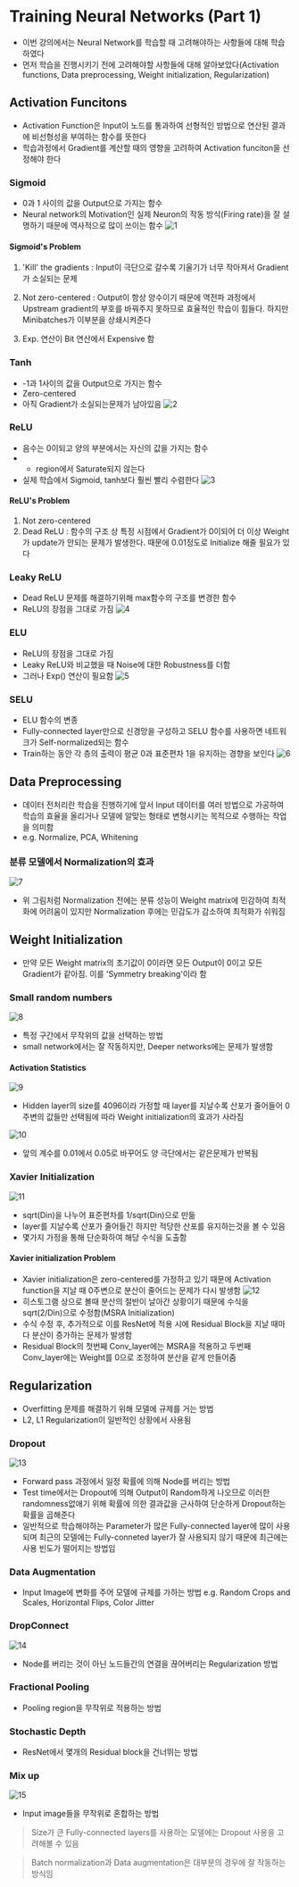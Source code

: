 # Training Neural Networks (Part 1)

- 이번 강의에서는 Neural Network를 학습할 때 고려해야하는 사항들에 대해 학습하였다
- 먼저 학습을 진행시키기 전에 고려해야할 사항들에 대해 알아보았다(Activation functions, Data preprocessing, Weight initialization, Regularization)

## Activation Funcitons

- Activation Function은 Input이 노드를 통과하여 선형적인 방법으로 연산된 결과에 비선형성을 부여하는 함수를 뜻한다
- 학습과정에서 Gradient를 계산할 때의 영향을 고려하여 Activation funciton을 선정해야 한다

### Sigmoid

- 0과 1 사이의 값을 Output으로 가지는 함수
- Neural network의 Motivation인 실제 Neuron의 작동 방식(Firing rate)을 잘 설명하기 때문에 역사적으로 많이 쓰이는 함수
![1](./image_ch10/1.png)

#### Sigmoid's Problem

1. 'Kill' the gradients : Input이 극단으로 갈수록 기울기가 너무 작아져서 Gradient가 소실되는 문제

2. Not zero-centered : Output이 항상 양수이기 때문에 역전파 과정에서 Upstream gradient의 부호를 바꿔주지 못하므로 효율적인 학습이 힘들다. 하지만 Minibatches가 이부분을 상쇄시켜준다

3. Exp. 연산이 Bit 연산에서 Expensive 함

### Tanh

- -1과 1사이의 값을 Output으로 가지는 함수
- Zero-centered
- 아직 Gradient가 소실되는문제가 남아있음
![2](./image_ch10/2.png)

### ReLU

- 음수는 0이되고 양의 부분에서는 자신의 값을 가지는 함수
- + region에서 Saturate되지 않는다
- 실제 학습에서 Sigmoid, tanh보다 훨씬 빨리 수렴한다
![3](./image_ch10/3.png)

#### ReLU's Problem

1. Not zero-centered
2. Dead ReLU : 함수의 구조 상 특정 시점에서 Gradient가 0이되어 더 이상 Weight가 update가 안되는 문제가 발생한다. 때문에 0.01정도로 Initialize 해줄 필요가 있다

### Leaky ReLU

- Dead ReLU 문제를 해결하기위해 max함수의 구조를 변경한 함수
- ReLU의 장점을 그대로 가짐
![4](./image_ch10/4.png)

### ELU

- ReLU의 장점을 그대로 가짐
- Leaky ReLU와 비교했을 때 Noise에 대한 Robustness를 더함
- 그러나 Exp() 연산이 필요함
![5](./image_ch10/5.png)

### SELU

- ELU 함수의 변종
- Fully-connected layer만으로 신경망을 구성하고 SELU 함수를 사용하면 네트워크가 Self-normalized되는 함수
- Train하는 동안 각 층의 출력이 평균 0과 표준편차 1을 유지하는 경향을 보인다
![6](./image_ch10/6.png)

## Data Preprocessing

- 데이터 전처리란 학습을 진행하기에 앞서 Input 데이터를 여러 방법으로 가공하여 학습의 효율을 올리거나 모델에 알맞는 형태로 변형시키는 목적으로 수행하는 작업을 의미함
- e.g. Normalize, PCA, Whitening

### 분류 모델에서 Normalization의 효과

![7](./image_ch10/7.png)
- 위 그림처럼 Normalization 전에는 분류 성능이 Weight matrix에 민감하여 최적화에 어려움이 있지만 Normalization 후에는 민감도가 감소하여 최적화가 쉬워짐

## Weight Initialization

- 만약 모든 Weight matrix의 초기값이 0이라면 모든 Output이 0이고 모든 Gradient가 같아짐. 이를 'Symmetry breaking'이라 함

### Small random numbers

![8](./image_ch10/8.png)
- 특정 구간에서 무작위의 값을 선택하는 방법
- small network에서는 잘 작동하지만, Deeper networks에는 문제가 발생함

#### Activation Statistics
![9](./image_ch10/9.png)
- Hidden layer의 size를 4096이라 가정할 때 layer를 지날수록 산포가 줄어들어 0주변의 값들만 선택됨에 따라 Weight initialization의 효과가 사라짐

![10](./image_ch10/10.png)
- 앞의 계수를 0.01에서 0.05로 바꾸어도 양 극단에서는 같은문제가 반복됨

### Xavier Initialization
![11](./image_ch10/11.png)
- sqrt(Din)을 나누어 표준편차를 1/sqrt(Din)으로 만듦
- layer를 지날수록 산포가 줄어들긴 하지만 적당한 산포를 유지하는것을 볼 수 있음
- 몇가지 가정을 통해 단순화하여 해당 수식을 도출함

#### Xavier initialization Problem

- Xavier initialization은 zero-centered를 가정하고 있기 때문에 Activation function을 지날 때 0주변으로 분산이 줄어드는 문제가 다시 발생함
![12](./image_ch10/12.png)
- 히스토그램 상으로 볼때 분산의 절반이 날아간 상황이기 때문에 수식을 sqrt(2/Din)으로 수정함(MSRA Initialization)
- 수식 수정 후, 추가적으로 이를 ResNet에 적용 시에 Residual Block을 지날 때마다 분산이 증가하는 문제가 발생함
- Residual Block의 첫번째 Conv_layer에는 MSRA을 적용하고 두번째 Conv_layer에는 Weight를 0으로 조정하여 분산을 같게 만들어줌


## Regularization

- Overfitting 문제를 해결하기 위해 모델에 규제를 거는 방법
- L2, L1 Regularization이 일반적인 상황에서 사용됨

### Dropout
![13](./image_ch10/13.png)
- Forward pass 과정에서 일정 확률에 의해 Node를 버리는 방법
- Test time에서는 Dropout에 의해 Output이 Random하게 나오므로 이러한 randomness없애기 위해 확률에 의한 결과값을 근사하여 단순하게 Dropout하는 확률을 곱해준다
- 일반적으로 학습해야하는 Parameter가 많은 Fully-connected layer에 많이 사용되며 최근의 모델에는 Fully-conneted layer가 잘 사용되지 않기 때문에 최근에는 사용 빈도가 떨어지는 방법임

### Data Augmentation

- Input Image에 변화를 주어 모델에 규제를 가하는 방법 e.g. Random Crops and Scales, Horizontal Flips, Color Jitter

### DropConnect
![14](./image_ch10/14.png)
- Node를 버리는 것이 아닌 노드들간의 연결을 끊어버리는 Regularization 방법

### Fractional Pooling

- Pooling region을 무작위로 적용하는 방법

### Stochastic Depth

- ResNet에서 몇개의 Residual block을 건너뛰는 방법

### Mix up
![15](./image_ch10/15.png)
- Input image들을 무작위로 혼합하는 방법

> Size가 큰 Fully-connected layers를 사용하는 모델에는 Dropout 사용을 고려해볼 수 있음

> Batch normalization과 Data augmentation은 대부분의 경우에 잘 작동하는 방식임
